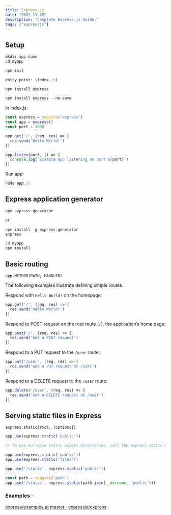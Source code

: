 ```yaml
---
title: Express.js
date: "2022-11-28"
description: "Complete Express.js Guide."
tags: ["expressjs"]
---
```


## Setup

```jsx
mkdir app-name
cd myapp
```

```jsx
npm init

entry point: (index.js)

npm install express

npm install express --no-save
```

In index.js

```jsx
const express = require('express')
const app = express()
const port = 3000

app.get('/', (req, res) => {
  res.send('Hello World!')
})

app.listen(port, () => {
  console.log(`Example app listening on port ${port}`)
})
```

Run app

```jsx
node app.js
```

## **Express application generator**

```jsx
npx express-generator

or 

npm install -g express-generator
express
```

```bash
cd myapp
npm install
```

## **Basic routing**

`app.METHOD(PATH, HANDLER)`

The following examples illustrate defining simple routes.

Respond with `Hello World!` on the homepage:

```js
app.get('/', (req, res) => {
  res.send('Hello World!')
})
```

Respond to POST request on the root route (`/`), the application’s home page:

```js
app.post('/', (req, res) => {
  res.send('Got a POST request')
})
```

Respond to a PUT request to the `/user` route:

```js
app.put('/user', (req, res) => {
  res.send('Got a PUT request at /user')
})
```

Respond to a DELETE request to the `/user` route:

```js
app.delete('/user', (req, res) => {
  res.send('Got a DELETE request at /user')
})
```

## **Serving static files in Express**

`express.static(root, [options])`

```jsx
app.use(express.static('public'))

// To use multiple static assets directories, call the express.static middleware function multiple times:

app.use(express.static('public'))
app.use(express.static('files'))
```

```jsx
app.use('/static', express.static('public'))
```

```jsx
const path = require('path')
app.use('/static', express.static(path.join(__dirname, 'public')))
```

### Examples -

[express/examples at master · expressjs/express](https://github.com/expressjs/express/tree/master/examples)
